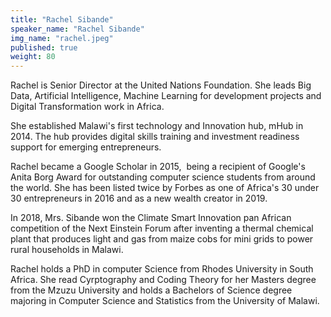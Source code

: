 ```yaml
---
title: "Rachel Sibande"
speaker_name: "Rachel Sibande"
img_name: "rachel.jpeg"
published: true
weight: 80
---
```


Rachel is Senior Director at the United Nations Foundation. She leads Big Data, Artificial Intelligence, Machine Learning for development projects  and Digital Transformation work in Africa.

She established Malawi's first technology and Innovation hub, mHub in 2014. The hub provides digital skills training and investment readiness support for emerging entrepreneurs.

Rachel became a Google Scholar in 2015,  being a recipient of Google's Anita Borg Award for outstanding computer science students from around the world. She has been listed twice by Forbes as one of Africa's 30 under 30 entrepreneurs in 2016 and as a new wealth creator in 2019.

In 2018, Mrs. Sibande won the Climate Smart Innovation pan African competition of the Next Einstein Forum after inventing a thermal chemical plant that produces light and gas from maize cobs for mini grids to power rural households in Malawi.

Rachel holds a PhD in computer Science from Rhodes University in South Africa. She read Cyrptography and Coding Theory for her Masters degree from the Mzuzu University and holds a Bachelors of Science degree majoring in Computer Science and Statistics from the University of Malawi.
